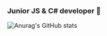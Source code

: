 ### Junior JS & C# developer 👋
![Anurag's GitHub stats](https://github-readme-stats.vercel.app/api?username=moveoh1004&theme=dark&show_icons=true)
<!--
**moveoh1004/moveoh1004** is a ✨ _special_ ✨ repository because its `README.md` (this file) appears on your GitHub profile.

Here are some ideas to get you started:

- 🔭 I’m currently working on ...
- 🌱 I’m currently learning ...
- 👯 I’m looking to collaborate on ...
- 🤔 I’m looking for help with ...
- 💬 Ask me about ...
- 📫 How to reach me: ...
- 😄 Pronouns: ...
- ⚡ Fun fact: ...
-->
